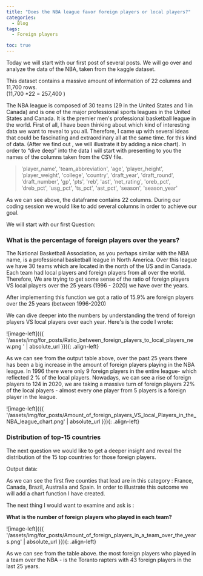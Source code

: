 ```yaml
---
title: "Does the NBA league favor foreign players or local players?"
categories:
  - Blog
tags:
  - Foreign players

toc: true
---
```


Today we will start with our first post of several posts.  We will go over and analyze the data of the NBA,  taken from the kaggle dataset.

This dataset contains a massive amount of information of  22 columns and 11,700 rows.  
(11,700 *22 = 257,400 )

The NBA  league is composed of 30 teams (29 in the United States and 1 in Canada) and is one of the major professional sports leagues in the United States and Canada. It is the premier men's professional basketball league in the world.
First of all, I have been thinking about which kind of interesting data we want to reveal to you all.
Therefore, I came up with several ideas that could be fascinating and extraordinary all at the same time. for this kind of data.  (After we find out , we will illustrate  it by adding a nice chart).
In order to “dive deep” into the data I will start with  presenting to you the names of the columns  taken from the CSV file.

>'player_name', 'team_abbreviation', 'age', 'player_height', 'player_weight', 'college', 'country', 'draft_year', 'draft_round', 'draft_number', 'gp', 'pts', 'reb', 'ast', 'net_rating', 'oreb_pct', 'dreb_pct', 'usg_pct', 'ts_pct', 'ast_pct', 'season', 'season_year'


As we can see above, the dataframe contains 22 columns. During our coding session we would like to add several columns in order to achieve our goal. 


We will start with our first Question:

### **What is the percentage of foreign players over the years?**

The National Basketball Association, as you perhaps similar with the NBA name,  is a professional basketball league in North America. Over this league we have 30 teams which are located in the north of the US and in Canada. Each team had local players and foreign players from all over the world.
Therefore, We are trying to get some sense of the ratio of foreign players VS local players over the 25 years (1996 - 2020)  we have over the years.



After implementing this function we got a ratio of 15.9% are foreign players over the 25 years (between 1996-2020)

We can dive deeper into the numbers by understanding the trend of foreign players VS  local players over each year.
Here's is the code I wrote:
<script src="https://gist.github.com/AnalyticsForPleasure/de555af910f9aa51088b90049b99f4d5.js"></script>

![image-left]({{ '/assets/img/for_posts/Ratio_between_foreign_players_to_local_players_new.png
' | absolute_url }}){: .align-left} 


As we can see from the output table above, over the past 25 years there has been a big increase  in the amount of foreign players playing in the NBA league. In 1996 there were only 9 foreign players in the entire league- which reflected 2 % of the local players. Nowadays, we can see a rise of foreign players to 124 in 2020, we are taking a massive turn of foreign players 22% of the local players - almost every one player from 5 players is a foreign player in the league. 



![image-left]({{ '/assets/img/for_posts/Amount_of_foreign_players_VS_local_Players_in_the_NBA_league_chart.png' | absolute_url }}){: .align-left}






### Distribution of top-15 countries

The next question we would like to get a deeper insight and reveal the distribution of the 15 top countries for those foreign players.


<script src="https://gist.github.com/AnalyticsForPleasure/10d93beee6870dcfedaa245b04381758.js"></script>


Output data:








As we can see the first five counties that lead are in this category : France, Canada, Brazil, Australia and Spain.
In order to illustrate this outcome we will add a chart function I have created.




The next thing I would want to examine and ask is :

 **What is the number of foreign players who played in each team?**






<script src="https://gist.github.com/AnalyticsForPleasure/2fe01c16a01ac322abbdd2c2ec0b7fe7.js"></script>



![image-left]({{ '/assets/img/for_posts/Amount_of_foreign_players_in_a_team_over_the_years.png' | absolute_url }}){: .align-left} 


As we can see from the table above. the most foreign players who played in a team over the NBA - is the Toranto rapters with 43 foreign players in the last 25 years.